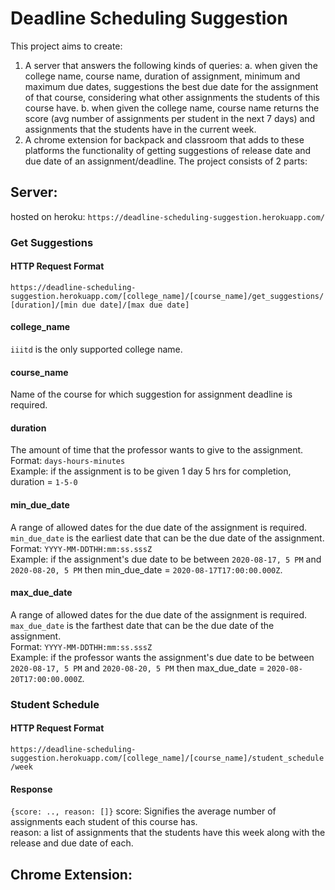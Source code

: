 # Deadline Scheduling Suggestion

This project aims to create:
1. A server that answers the following kinds of queries:
a. when given the college name, course name, duration of assignment, minimum and maximum due dates, suggestions the best due date for the assignment of that course, considering what other assignments the students of this course have. 
b. when given the college name, course name returns the score (avg number of assignments per student in the next 7 days) and assignments that the students have in the current week. 
2. A chrome extension for backpack and classroom that adds to these platforms the functionality of getting suggestions of release date and due date of an assignment/deadline.
The project consists of 2 parts:
## Server: 
hosted on heroku: `https://deadline-scheduling-suggestion.herokuapp.com/`    

### Get Suggestions

#### HTTP Request Format
`https://deadline-scheduling-suggestion.herokuapp.com/[college_name]/[course_name]/get_suggestions/[duration]/[min due date]/[max due date]` 

#### college_name  
`iiitd` is the only supported college name.   

#### course_name   
Name of the course for which suggestion for assignment deadline is required.  

#### duration     
The amount of time that the professor wants to give to the assignment.  
Format: `days-hours-minutes`     
Example: if the assignment is to be given 1 day 5 hrs for completion, duration = `1-5-0`     

#### min_due_date    
A range of allowed dates for the due date of the assignment is required. `min_due_date` is the earliest date that can be the due date of the assignment.    
Format: `YYYY-MM-DDTHH:mm:ss.sssZ`    
Example: if the assignment's due date to be between `2020-08-17, 5 PM` and `2020-08-20, 5 PM` then min_due_date = `2020-08-17T17:00:00.000Z`.   

#### max_due_date    
A range of allowed dates for the due date of the assignment is required. `max_due_date` is the farthest date that can be the due date of the assignment.    
Format: `YYYY-MM-DDTHH:mm:ss.sssZ`    
Example: if the professor wants the assignment's due date to be between `2020-08-17, 5 PM` and `2020-08-20, 5 PM` then max_due_date = `2020-08-20T17:00:00.000Z`.   

### Student Schedule

#### HTTP Request Format
`https://deadline-scheduling-suggestion.herokuapp.com/[college_name]/[course_name]/student_schedule/week`

#### Response
`{score: .., reason: []}`
score: Signifies the average number of assignments each student of this course has.     
reason: a list of assignments that the students have this week along with the release and due date of each.


## Chrome Extension:

